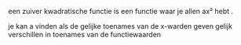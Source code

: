 een zuiver kwadratische functie is een functie waar je allen ax² hebt . 

je kan a vinden als de gelijke toenames van de x-warden geven gelijk verschillen in toenames van de functiewaarden 